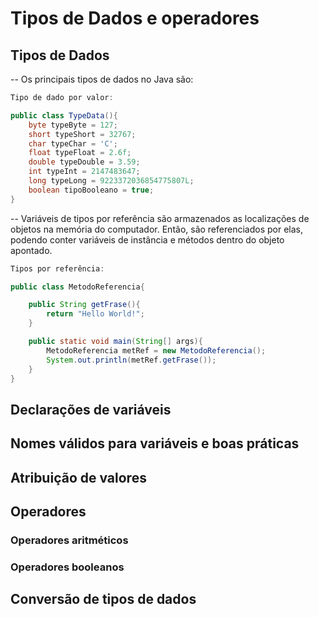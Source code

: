 # Tipos de Dados e operadores

## Tipos de Dados
-- Os principais tipos de dados no Java são:
```java
Tipo de dado por valor:

public class TypeData(){
	byte typeByte = 127;
	short typeShort = 32767;
	char typeChar = 'C';
	float typeFloat = 2.6f;
	double typeDouble = 3.59;
	int typeInt = 2147483647;
	long typeLong = 9223372036854775807L;
	boolean tipoBooleano = true;
}
```
-- Variáveis de tipos por referência são armazenados as localizações de objetos na memória do computador. Então, são referenciados por elas, podendo conter variáveis de instância e métodos dentro do objeto apontado.

```java
Tipos por referência:

public class MetodoReferencia{

	public String getFrase(){
		return "Hello World!";
	}

	public static void main(String[] args){
		MetodoReferencia metRef = new MetodoReferencia();
		System.out.println(metRef.getFrase());
	}
}
```
## Declarações de variáveis
##  Nomes válidos para variáveis e boas práticas 
## Atribuição de valores
## Operadores
### Operadores aritméticos
### Operadores booleanos
## Conversão de tipos de dados
